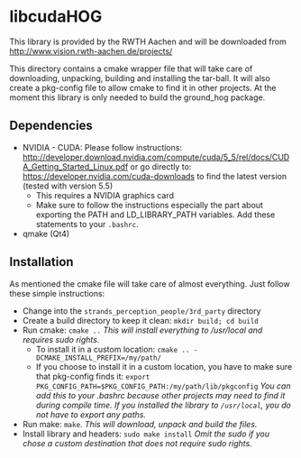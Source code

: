 # libcudaHOG 
This library is provided by the RWTH Aachen and will be downloaded from http://www.vision.rwth-aachen.de/projects/

This directory contains a cmake wrapper file that will take care of downloading, unpacking, building and installing the tar-ball. It will also create a pkg-config file to allow cmake to find it in other projects.
At the moment this library is only needed to build the ground_hog package.

## Dependencies
* NVIDIA - CUDA: Please follow instructions: http://developer.download.nvidia.com/compute/cuda/5_5/rel/docs/CUDA_Getting_Started_Linux.pdf or go directly to: https://developer.nvidia.com/cuda-downloads to find the latest version (tested with version 5.5)
	* This requires a NVIDIA graphics card
	* Make sure to follow the instructions especially the part about exporting the PATH and LD_LIBRARY_PATH variables. Add these statements to your `.bashrc`.
* qmake (Qt4)

## Installation
As mentioned the cmake file will take care of almost everything. Just follow these simple instructions:
* Change into the `strands_perception_people/3rd_party` directory
* Create a build directory to keep it clean: `mkdir build; cd build`
* Run cmake: `cmake ..` _This will install everything to /usr/local and requires sudo rights._
	* To install it in a custom location: `cmake .. -DCMAKE_INSTALL_PREFIX=/my/path/`
	* If you choose to install it in a custom location, you have to make sure that pkg-config finds it: `export PKG_CONFIG_PATH=$PKG_CONFIG_PATH:/my/path/lib/pkgconfig` _You can add this to your .bashrc because other projects may need to find it during compile time. If you installed the library to `/usr/local`, you do not have to export any paths._
* Run make: `make`. _This will download, unpack and build the files._
* Install library and headers: `sudo make install` _Omit the sudo if you chose a custom destination that does not require sudo rights._
